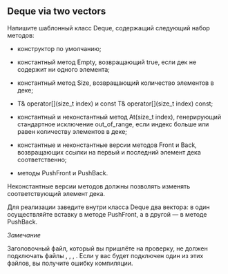 ## Deque via two vectors

Напишите шаблонный класс Deque, содержащий следующий набор методов:

-    конструктор по умолчанию;

-    константный метод Empty, возвращающий true, если дек не содержит ни одного элемента;

-    константный метод Size, возвращающий количество элементов в деке;

-    T& operator[](size_t index) и const T& operator[](size_t index) const;

-    константный и неконстантный метод At(size_t index), генерирующий стандартное исключение out_of_range,
     если индекс больше или равен количеству элементов в деке;

-    константные и неконстантные версии методов Front и Back, возвращающих ссылки на первый и последний элемент дека соответственно;

-    методы PushFront и PushBack.

Неконстантные версии методов должны позволять изменять соответствующий элемент дека.

Для реализации заведите внутри класса Deque два вектора: в один осуществляйте вставку в методе PushFront,
а в другой — в методе PushBack.

*Замечание*

Заголовочный файл, который вы пришлёте на проверку, не должен подключать файлы <list>, <deque>, <set>, <map>.
Если у вас будет подключен один из этих файлов, вы получите ошибку компиляции.
